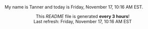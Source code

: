 My name is Tanner and today is Friday, November 17, 10:16 AM EST.

<p align="center">This <i>README</i> file is generated <b>every 3 hours</b>!</br>Last refresh: Friday, November 17, 10:16 AM EST<br /></p>
